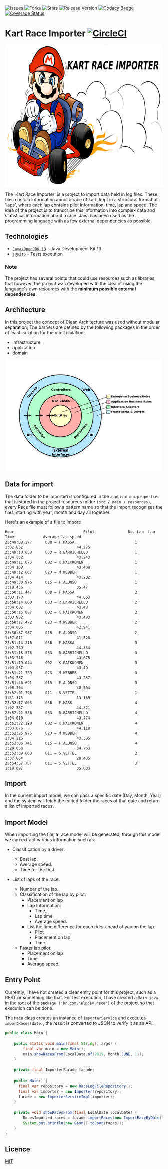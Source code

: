 ![Issues](https://img.shields.io/github/issues/gbzarelli/kart-race-importer.svg) 
![Forks](https://img.shields.io/github/forks/gbzarelli/kart-race-importer.svg) 
![Stars](https://img.shields.io/github/stars/gbzarelli/kart-race-importer.svg) 
![Release Version](https://img.shields.io/github/release/gbzarelli/kart-race-importer.svg)
[![Codacy Badge](https://api.codacy.com/project/badge/Grade/36d0fe93fa554cca9a32561482d64a7b)](https://app.codacy.com/manual/gbzarelli/kart-race-importer?utm_source=github.com&utm_medium=referral&utm_content=gbzarelli/kart-race-importer&utm_campaign=Badge_Grade_Settings)
[![Coverage Status](https://coveralls.io/repos/github/gbzarelli/kart-race-importer/badge.svg?branch=master)](https://coveralls.io/github/gbzarelli/kart-race-importer?branch=master)

# Kart Race Importer [![CircleCI](https://circleci.com/gh/gbzarelli/kart-race-importer.svg?style=svg)](https://circleci.com/gh/gbzarelli/kart-race-importer)

<p align="center">
    <img src="./images/kart.png" height="450">
</p>

The 'Kart Race Importer' is a project to import data held
in log files. These files contain information about a race
of kart, kept in a structural format of 'laps', where each lap
contains pilot information, time, lap and speed. The idea of the 
project is to transcribe this information into complex data and 
statistical information about a race. Java has been used as the 
programming language with as few external dependencies as possible.

## Technologies

- [`Java/OpenJDK 13`](https://openjdk.java.net/projects/jdk/13/) - Java Development Kit 13
- [`jUnit5`](https://junit.org/junit5/) - Tests execution
 
### Note

The project has several points that could use resources such as libraries that however, 
the project was developed with the idea of using the language's own resources 
with the **minimum possible external dependencies**.

## Architecture

In this project the concept of Clean Architecture was used without modular separation;
The barriers are defined by the following packages in the order of least isolation for the most isolation;

- infrastructure
- application
- domain

<p align="center">
    <img src="./images/clean-architecture.png" height="350">
</p>

## Data for import

The data folder to be imported is configured in the
`application.properties` that is stored in the project resources folder
`(src / main / resources)`, every Race file must follow a pattern
name so that the import recognizes the files, starting with year, month
and day all together.

Here's an example of a file to import:

```text
Hour                               Pilot               No. Lap  Lap Time             Average lap speed
23:49:08.277      038 – F.MASSA                           1		1:02.852                        44,275
23:49:10.858      033 – R.BARRICHELLO                     1		1:04.352                        43,243
23:49:11.075      002 – K.RAIKKONEN                       1		1:04.108                        43,408
23:49:12.667      023 – M.WEBBER                          1		1:04.414                        43,202
23:49:30.976      015 – F.ALONSO                          1		1:18.456                        35,47
23:50:11.447      038 – F.MASSA                           2		1:03.170                        44,053
23:50:14.860      033 – R.BARRICHELLO                     2		1:04.002                        43,48
23:50:15.057      002 – K.RAIKKONEN                       2		1:03.982                        43,493
23:50:17.472      023 – M.WEBBER                          2		1:04.805                        42,941
23:50:37.987      015 – F.ALONSO                          2		1:07.011                        41,528
23:51:14.216      038 – F.MASSA                           3		1:02.769                        44,334
23:51:18.576      033 – R.BARRICHELLO                     3		1:03.716                        43,675
23:51:19.044      002 – K.RAIKKONEN                       3		1:03.987                        43,49
23:51:21.759      023 – M.WEBBER                          3		1:04.287                        43,287
23:51:46.691      015 – F.ALONSO                          3		1:08.704                        40,504
23:52:01.796      011 – S.VETTEL                          1		3:31.315                        13,169
23:52:17.003      038 – F.MASS                            4		1:02.787                        44,321
23:52:22.586      033 – R.BARRICHELLO                     4		1:04.010                        43,474
23:52:22.120      002 – K.RAIKKONEN                       4		1:03.076                        44,118
23:52:25.975      023 – M.WEBBER                          4		1:04.216                        43,335
23:53:06.741      015 – F.ALONSO                          4		1:20.050                        34,763
23:53:39.660      011 – S.VETTEL                          2		1:37.864                        28,435
23:54:57.757      011 – S.VETTEL                          3		1:18.097                        35,633
```

## Import

In the current import model, we can pass a specific date (Day, Month, Year) 
and the system will fetch the edited folder the races of that date and 
return a list of imported races.

## Import Model

When importing the file, a race model will be generated, through this 
model we can extract various information such as:

- Classification by a driver:
  - Best lap.
  - Average speed.
  - Time for the first.

- List of laps of the race:
  - Number of the lap.
  - Classification of the lap by pilot:
    - Placement on lap
    - Lap Information:
      - Time.
      - Lap time.
      - Average speed.
    - List the time difference for each rider ahead of you on the lap.
      - Pilot
      - Placement on lap
      - Time
  - Faster lap pilot:
    - Placement on lap
    - Time
    - Average speed.

## Entry Point

Currently, I have not created a clear entry point for this project, 
such as a REST or something like that. For test execution, 
I have created a `Main.java` in the root of the `package ('br.com.helpdev.race')`
of the project so that execution can be done.

The `Main` class creates an instance of `ImporterService` and 
executes `importRaces(date)`, the result is converted to JSON to verify it as an API.

```java
public class Main {

    public static void main(final String[] args) {
        final var main = new Main();
        main.showRacesFrom(LocalDate.of(2019, Month.JUNE, 1));
    }

    private final ImporterFacade facade;

    public Main() {
      final var repository = new RaceLogFileRepository();
      final var importer = new Importer(repository);
      facade = new ImporterServiceImpl(importer);
    }

    private void showRacesFrom(final LocalDate localDate) {
        RacesImported races = facade.importRaces(new ImportRaceByDate(localDate));
        System.out.println(new Gson().toJson(races));
    }
}
```

## Licence

[MIT](https://choosealicense.com/licenses/mit/)
